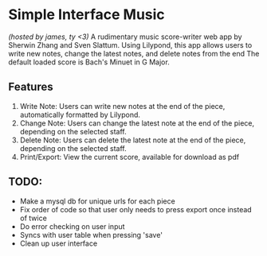 # Simple Interface Music
_(hosted by james, ty <3)_
A rudimentary music score-writer web app by Sherwin Zhang and Sven Slattum.
Using Lilypond, this app allows users to write new notes, change the latest notes, and delete notes from the end
The default loaded score is Bach's Minuet in G Major.

## Features
1. Write Note: Users can write new notes at the end of the piece, automatically formatted by Lilypond.
2. Change Note: Users can change the latest note at the end of the piece, depending on the selected staff.
3. Delete Note: Users can delete the latest note at the end of the piece, depending on the selected staff.
4. Print/Export: View the current score, available for download as pdf

## TODO:
- Make a mysql db for unique urls for each piece
- Fix order of code so that user only needs to press export once instead of twice
- Do error checking on user input
- Syncs with user table when pressing 'save'
- Clean up user interface